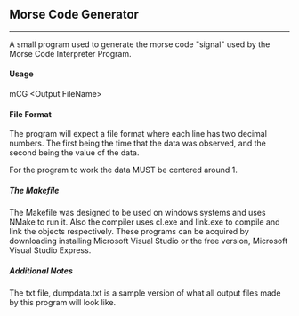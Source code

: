 ## Morse Code Generator
-------------------------------------------------------------
A small program used to generate the morse code "signal" used by the Morse Code Interpreter Program.

#### Usage

mCG &lt;Output FileName&gt;

#### File Format

The program will expect a file format where each line has two decimal numbers. The first being the time that the data was observed, and the second being the value of the data.

For the program to work the data MUST be centered around 1.

##### The Makefile

The Makefile was designed to be used on windows systems and uses NMake to run it. Also the compiler uses cl.exe and link.exe to compile and link the objects respectively. These programs can be acquired by downloading installing Microsoft Visual Studio or the free version, Microsoft Visual Studio Express.

##### Additional Notes

The txt file, dumpdata.txt is a sample version of what all output files made by this program will look like.